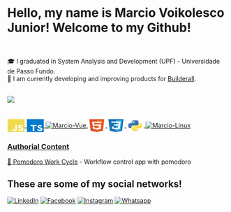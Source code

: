 # Hello, my name is Marcio Voikolesco Junior! Welcome to my Github!

<br/>

🎓 I graduated in System Analysis and Development (UPF) - Universidade de Passo Fundo.  <br/>
💼 I am currently developing and improving products for [Builderall](http://builderall.com/). <br/>

<br/>
  
<div align="left">
  <a href="https://github.com/github_dark">
  <img height="180em" src="https://github-readme-stats.vercel.app/api?username=MVoikolesco&show_icons=true&theme=github_dark&include_all_commits=true&count_private=true"/>
  <!--<img height="145em" src="https://github-readme-stats.vercel.app/api/top-langs/?username=MVoikolesco&layout=compact&langs_count=7&theme=github_dark"/>-->
</div>

<br/>
 
<div style="display: inline_block"><br>
  <img align="center" alt="Marcio-Js" height="30" width="40" src="https://raw.githubusercontent.com/devicons/devicon/master/icons/javascript/javascript-plain.svg">
  <img align="center" alt="Marcio-Ts" height="30" width="40" src="https://raw.githubusercontent.com/devicons/devicon/master/icons/typescript/typescript-plain.svg">
  <img align="center" alt="Marcio-Vue" height="30" width="40" src="https://cdn.jsdelivr.net/gh/devicons/devicon/icons/vuejs/vuejs-original.svg" />
  <img align="center" alt="Marcio-HTML" height="30" width="40" src="https://raw.githubusercontent.com/devicons/devicon/master/icons/html5/html5-original.svg">
  <img align="center" alt="Marcio-CSS" height="30" width="40" src="https://raw.githubusercontent.com/devicons/devicon/master/icons/css3/css3-original.svg">
  <img align="center" alt="Marcio-Python" height="30" width="40" src="https://raw.githubusercontent.com/devicons/devicon/master/icons/python/python-original.svg">
  <img align="center" alt="Marcio-Linux" height="30" width="40" src="https://cdn.jsdelivr.net/gh/devicons/devicon/icons/linux/linux-original.svg" />
</div>
  

### Authorial Content

📔  [Pomodoro Work Cycle](https://github.com/MVoikolesco/pomodoro-work-cycle) - Workflow control app with pomodoro <br/>

## These are some of my social networks!

[![LinkedIn](https://img.shields.io/badge/linkedin-836FFF?style=for-the-badge&logo=linkedin&logoColor=white)](https://www.linkedin.com/in/marcio-adilio-voikolesco-junior-b4247a173/)
[![Facebook](https://img.shields.io/badge/Facebook-1877f2?style=for-the-badge&logo=facebook&logoColor=white)](https://www.facebook.com/juniormarcio.voikolesco)
[![Instagram](https://img.shields.io/badge/Instagram-E4405F?style=for-the-badge&logo=instagram&logoColor=white)](https://www.instagram.com/marcio_vkjr/)
[![Whatsapp](https://img.shields.io/badge/Whatsapp-25D366?style=for-the-badge&logo=whatsapp&logoColor=white)](https://api.whatsapp.com/send?phone=5554996388425&text=)
